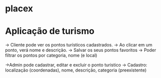 # placex
# Aplicação de turismo
-> Cliente pode ver os pontos turísticos cadastrados.
-> Ao clicar em um ponto, verá nome e descrição.
-> Salvar os seus pontos favoritos
-> Poder filtrar os pontos por categoria, nome (e local)

->Admin pode cadastrar, editar e excluir o ponto turistico
-> Cadastro: localização (coordenadas), nome, descrição, categoria (preexistente)